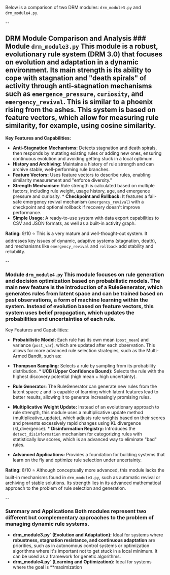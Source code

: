 Below is a comparison of two DRM modules: `drm_module3.py` and `drm_module4.py`.

--

## **DRM Module Comparison and Analysis** ### **Module `drm_module3.py`** This module is a robust, evolutionary rule system (DRM 3.0) that focuses on **evolution and adaptation in a dynamic environment**. Its main strength is its ability to cope with stagnation and "death spirals" of activity through anti-stagnation mechanisms such as `emergence_pressure`, `curiosity`, and `emergency_revival`. This is similar to a phoenix rising from the ashes. This system is based on **feature vectors**, which allow for measuring rule similarity, for example, using cosine similarity.

**Key Features and Capabilities:**
* **Anti-Stagnation Mechanisms:** Detects stagnation and death spirals, then responds by mutating existing rules or adding new ones, ensuring continuous evolution and avoiding getting stuck in a local optimum.
* **History and Archiving:** Maintains a history of rule strength and can archive stable, well-performing rule branches.
* **Feature Vectors:** Uses feature vectors to describe rules, enabling similarity measurement and "enforce diversity."
* **Strength Mechanism:** Rule strength is calculated based on multiple factors, including rule weight, usage history, age, and emergence pressure and curiosity. * **Checkpoint and Rollback:** It features a fail-safe emergency revival mechanism (`emergency_revival`) with a checkpoint and optional rollback if recovery doesn't improve performance.
* **Simple Usage:** A ready-to-use system with data export capabilities to CSV and JSON formats, as well as a built-in activity graph.

**Rating:** 9/10 ⭐
This is a very mature and well-thought-out system. It addresses key issues of dynamic, adaptive systems (stagnation, death), and mechanisms like `emergency_revival` and `rollback` add stability and reliability.

--

### **Module `drm_module4.py`** This module focuses on **rule generation and decision optimization based on probabilistic models**. The main new feature is the introduction of a RuleGenerator, which generates rules from latent space and can be trained based on past observations, a form of machine learning within the system. Instead of evolution based on feature vectors, this system uses belief propagation, which updates the probabilities and uncertainties of each rule.

Key Features and Capabilities:
* **Probabilistic Model:** Each rule has its own mean (`post_mean`) and variance (`post_var`), which are updated after each observation. This allows for more advanced rule selection strategies, such as the Multi-Armed Bandit, such as:
* **Thompson Sampling:** Selects a rule by sampling from its probability distribution. * **UCB (Upper Confidence Bound):** Selects the rule with the highest discovery potential (high mean + high uncertainty).
* **Rule Generator:** The RuleGenerator can generate new rules from the latent space z and is capable of learning which latent features lead to better results, allowing it to generate increasingly promising rules.
* **Multiplicative Weight Update:** Instead of an evolutionary approach to rule strength, this module uses a multiplicative update method (multiplicative_update), which adjusts rule weights based on their scores and prevents excessively rapid changes using KL divergence (kl_divergence). * **Disinformation Registry:** Introduces the `detect_disinformation` mechanism for categorizing rules with statistically low scores, which is an advanced way to eliminate "bad" rules.

* **Advanced Applications:** Provides a foundation for building systems that learn on the fly and optimize rule selection under uncertainty.

**Rating:** 8/10 ⭐
Although conceptually more advanced, this module lacks the built-in mechanisms found in `drm_module3.py`, such as automatic revival or archiving of stable solutions. Its strength lies in its advanced mathematical approach to the problem of rule selection and generation.

--

### **Summary and Applications** Both modules represent two different but complementary approaches to the problem of managing dynamic rule systems.

* **drm_module3.py` (Evolution and Adaptation):** Ideal for systems where **robustness, stagnation resistance, and continuous adaptation** are priorities, such as in autonomous control systems or optimization algorithms where it's important not to get stuck in a local minimum. It can be used as a framework for genetic algorithms.
* **drm_module4.py` (Learning and Optimization):** Ideal for systems where the goal is **maximization

